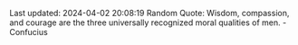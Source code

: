 Last updated: 2024-04-02 20:08:19
Random Quote: Wisdom, compassion, and courage are the three universally recognized moral qualities of men. - Confucius